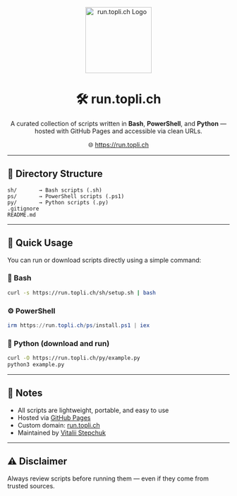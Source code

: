 <p align="center">
  <img src="assets/logo.png" width="150" alt="run.topli.ch Logo" />
</p>

<h1 align="center">🛠 run.topli.ch</h1>

<p align="center">
  A curated collection of scripts written in <strong>Bash</strong>, <strong>PowerShell</strong>, and <strong>Python</strong> — hosted with GitHub Pages and accessible via clean URLs.
</p>

<p align="center">
  🌐 <a href="https://run.topli.ch">https://run.topli.ch</a>
</p>

---

## 📁 Directory Structure

```
sh/       → Bash scripts (.sh)
ps/       → PowerShell scripts (.ps1)
py/       → Python scripts (.py)
.gitignore
README.md
```

---

## 🚀 Quick Usage

You can run or download scripts directly using a simple command:

### 🔧 Bash

```bash
curl -s https://run.topli.ch/sh/setup.sh | bash
```

### ⚙️ PowerShell

```powershell
irm https://run.topli.ch/ps/install.ps1 | iex
```

### 🐍 Python (download and run)

```bash
curl -O https://run.topli.ch/py/example.py
python3 example.py
```

---

## 📄 Notes

- All scripts are lightweight, portable, and easy to use
- Hosted via [GitHub Pages](https://pages.github.com)
- Custom domain: [run.topli.ch](https://run.topli.ch)
- Maintained by [Vitalii Stepchuk](https://blog.topli.ch)

---

## ⚠️ Disclaimer

Always review scripts before running them — even if they come from trusted sources.

